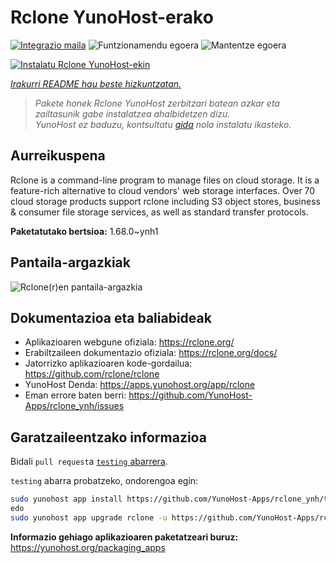 <!--
Ohart ongi: README hau automatikoki sortu da <https://github.com/YunoHost/apps/tree/master/tools/readme_generator>ri esker
EZ editatu eskuz.
-->

# Rclone YunoHost-erako

[![Integrazio maila](https://dash.yunohost.org/integration/rclone.svg)](https://ci-apps.yunohost.org/ci/apps/rclone/) ![Funtzionamendu egoera](https://ci-apps.yunohost.org/ci/badges/rclone.status.svg) ![Mantentze egoera](https://ci-apps.yunohost.org/ci/badges/rclone.maintain.svg)

[![Instalatu Rclone YunoHost-ekin](https://install-app.yunohost.org/install-with-yunohost.svg)](https://install-app.yunohost.org/?app=rclone)

*[Irakurri README hau beste hizkuntzatan.](./ALL_README.md)*

> *Pakete honek Rclone YunoHost zerbitzari batean azkar eta zailtasunik gabe instalatzea ahalbidetzen dizu.*  
> *YunoHost ez baduzu, kontsultatu [gida](https://yunohost.org/install) nola instalatu ikasteko.*

## Aurreikuspena

Rclone is a command-line program to manage files on cloud storage. It is a feature-rich alternative to cloud vendors' web storage interfaces. Over 70 cloud storage products support rclone including S3 object stores, business & consumer file storage services, as well as standard transfer protocols.

**Paketatutako bertsioa:** 1.68.0~ynh1

## Pantaila-argazkiak

![Rclone(r)en pantaila-argazkia](./doc/screenshots/screenshot.png)

## Dokumentazioa eta baliabideak

- Aplikazioaren webgune ofiziala: <https://rclone.org/>
- Erabiltzaileen dokumentazio ofiziala: <https://rclone.org/docs/>
- Jatorrizko aplikazioaren kode-gordailua: <https://github.com/rclone/rclone>
- YunoHost Denda: <https://apps.yunohost.org/app/rclone>
- Eman errore baten berri: <https://github.com/YunoHost-Apps/rclone_ynh/issues>

## Garatzaileentzako informazioa

Bidali `pull request`a [`testing` abarrera](https://github.com/YunoHost-Apps/rclone_ynh/tree/testing).

`testing` abarra probatzeko, ondorengoa egin:

```bash
sudo yunohost app install https://github.com/YunoHost-Apps/rclone_ynh/tree/testing --debug
edo
sudo yunohost app upgrade rclone -u https://github.com/YunoHost-Apps/rclone_ynh/tree/testing --debug
```

**Informazio gehiago aplikazioaren paketatzeari buruz:** <https://yunohost.org/packaging_apps>
